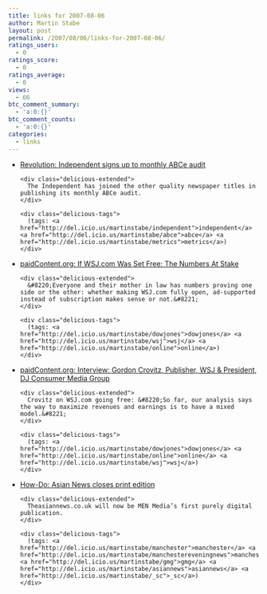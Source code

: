 ```yaml
---
title: links for 2007-08-06
author: Martin Stabe
layout: post
permalink: /2007/08/06/links-for-2007-08-06/
ratings_users:
  - 0
ratings_score:
  - 0
ratings_average:
  - 0
views:
  - 66
btc_comment_summary:
  - 'a:0:{}'
btc_comment_counts:
  - 'a:0:{}'
categories:
  - links
---
```

<ul class="delicious">
  <li>
    <div class="delicious-link">
      <a href="http://www.brandrepublic.com/Revolution/News/675173/Independent-signs-monthly-ABCe-audit/">Revolution: Independent signs up to monthly ABCe audit</a>
    </div>
    
    <div class="delicious-extended">
      The Independent has joined the other quality newspaper titles in publishing its monthly ABCe audit.
    </div>
    
    <div class="delicious-tags">
      (tags: <a href="http://del.icio.us/martinstabe/independent">independent</a> <a href="http://del.icio.us/martinstabe/abce">abce</a> <a href="http://del.icio.us/martinstabe/metrics">metrics</a>)
    </div>
  </li>
  
  <li>
    <div class="delicious-link">
      <a href="http://www.paidcontent.org/entry/419-if-wsjcom-was-set-free-the-numbers-at-stake/">paidContent.org: If WSJ.com Was Set Free: The Numbers At Stake</a>
    </div>
    
    <div class="delicious-extended">
      &#8220;Everyone and their mother in law has numbers proving one side or the other: whether making WSJ.com fully open, ad-supported instead of subscription makes sense or not.&#8221;
    </div>
    
    <div class="delicious-tags">
      (tags: <a href="http://del.icio.us/martinstabe/dowjones">dowjones</a> <a href="http://del.icio.us/martinstabe/wsj">wsj</a> <a href="http://del.icio.us/martinstabe/online">online</a>)
    </div>
  </li>
  
  <li>
    <div class="delicious-link">
      <a href="http://www.paidcontent.org/entry/419-interview-gordon-crovitz-publisher-wsj-president-dj-consumer-media-grou">paidContent.org: Interview: Gordon Crovitz, Publisher, WSJ & President, DJ Consumer Media Group</a>
    </div>
    
    <div class="delicious-extended">
      Crovitz on WSJ.com going free: &#8220;So far, our analysis says the way to maximize revenues and earnings is to have a mixed model.&#8221;
    </div>
    
    <div class="delicious-tags">
      (tags: <a href="http://del.icio.us/martinstabe/dowjones">dowjones</a> <a href="http://del.icio.us/martinstabe/online">online</a> <a href="http://del.icio.us/martinstabe/wsj">wsj</a>)
    </div>
  </li>
  
  <li>
    <div class="delicious-link">
      <a href="http://www.how-do.co.uk/north-west-media-news/north-west-publishing/asian-news-closes-print-edition-20070806752/">How-Do: Asian News closes print edition</a>
    </div>
    
    <div class="delicious-extended">
      Theasiannews.co.uk will now be MEN Media’s first purely digital publication.
    </div>
    
    <div class="delicious-tags">
      (tags: <a href="http://del.icio.us/martinstabe/manchester">manchester</a> <a href="http://del.icio.us/martinstabe/manchestereveningnews">manchestereveningnews</a> <a href="http://del.icio.us/martinstabe/gmg">gmg</a> <a href="http://del.icio.us/martinstabe/asiannews">asiannews</a> <a href="http://del.icio.us/martinstabe/_sc">_sc</a>)
    </div>
  </li>
</ul>